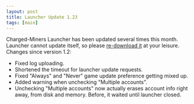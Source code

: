 ```yaml
---
layout: post
title: Launcher Update 1.23
tags: [main]
---
```


Charged-Miners Launcher has been updated several times this month. Launcher cannot update itself, so please [re-download it](http://cdn.charged-miners.com/launcher/ChargedMiners.exe) at your leisure. Changes since version 1.2:

 * Fixed log uploading.
 * Shortened the timeout for launcher update requests.
 * Fixed "Always" and "Never" game update preference getting mixed up.
 * Added warning when unchecking "Multiple accounts".
 * Unchecking "Multiple accounts" now actually erases account info right away, from disk and memory. Before, it waited until launcher closed.

